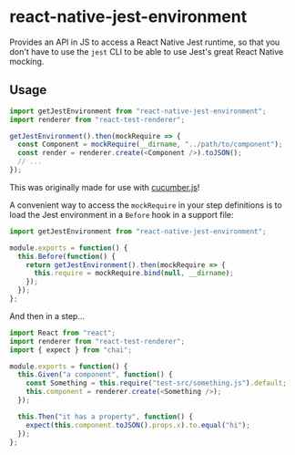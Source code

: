 # react-native-jest-environment

Provides an API in JS to access a React Native Jest runtime, so that you don't
have to use the `jest` CLI to be able to use Jest's great React Native mocking.

## Usage

```js
import getJestEnvironment from "react-native-jest-environment";
import renderer from "react-test-renderer";

getJestEnvironment().then(mockRequire => {
  const Component = mockRequire(__dirname, "../path/to/component");
  const render = renderer.create(<Component />).toJSON();
  // ...
});
```

This was originally made for use with
[cucumber.js](https://github.com/cucumber/cucumber-js)!

A convenient way to access the `mockRequire` in your step definitions is to
load the Jest environment in a `Before` hook in a support file:

```js
import getJestEnvironment from "react-native-jest-environment";

module.exports = function() {
  this.Before(function() {
    return getJestEnvironment().then(mockRequire => {
      this.require = mockRequire.bind(null, __dirname);
    });
  });
};
```

And then in a step...

```js
import React from "react";
import renderer from "react-test-renderer";
import { expect } from "chai";

module.exports = function() {
  this.Given("a component", function() {
    const Something = this.require("test-src/something.js").default;
    this.component = renderer.create(<Something />);
  });

  this.Then("it has a property", function() {
    expect(this.component.toJSON().props.x).to.equal("hi");
  });
};
```
